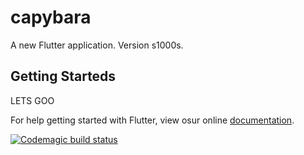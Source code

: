 # capybara


A new Flutter application. Version s1000s. 
## Getting Starteds

LETS GOO

For help getting started with Flutter, view osur online
[documentation](https://flutter.io/).


[![Codemagic build status](http://1a74593d.ngrok.io/apps/5d5e4d42b84f3800392cd7bc/5d5e4d42b84f3800392cd7bb/status_badge.svg)](http://localhost:3000/apps/5d5e4d42b84f3800392cd7bc/5d5e4d42b84f3800392cd7bb/latest_build)
